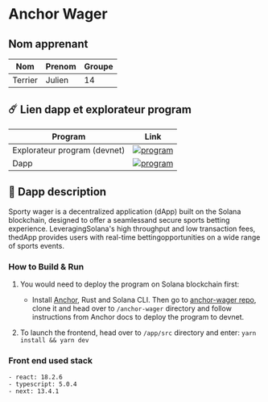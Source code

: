 # Anchor Wager

## Nom apprenant

| Nom     | Prenom | Groupe |
| ------- | ------ | ------ |
| Terrier | Julien | 14     |

## ☄️ Lien dapp et explorateur program

| Program                      | Link                                                                                                                                                                                                           |
| ---------------------------- | -------------------------------------------------------------------------------------------------------------------------------------------------------------------------------------------------------------- |
| Explorateur program (devnet) | [ ![program](https://explorer.solana.com/_next/static/media/dark-explorer-logo.8d80d8ed.svg)](https://explorer.solana.com/address/6jHCAwbMrxP8RoRyvRnEMuHDXi2gBM6RuUWvygRSEeok?ref=alphasec.io&cluster=devnet) |
| Dapp                         | [ ![program](https://i.postimg.cc/hjNL174N/NFL.webp)](https://sporty-wager.vercel.app/)                                                                                                                        |

## 📗 Dapp description

Sporty wager is a decentralized application (dApp) built on the Solana blockchain, designed to offer a seamlessand secure sports betting experience. LeveragingSolana's high throughput and low transaction fees, thedApp provides users with real-time bettingopportunities on a wide range of sports events.

### How to Build & Run

1. You would need to deploy the program on Solana blockchain first:

   - Install [Anchor](https://www.anchor-lang.com/), Rust and Solana CLI. Then go to [anchor-wager repo](https://github.com/activiteOCR/anchor-wager), clone it and head over to `/anchor-wager` directory and follow instructions from Anchor docs to deploy the program to devnet.

2. To launch the frontend, head over to `/app/src` directory and enter: `yarn install && yarn dev`

### Front end used stack

    - react: 18.2.6
    - typescript: 5.0.4
    - next: 13.4.1
